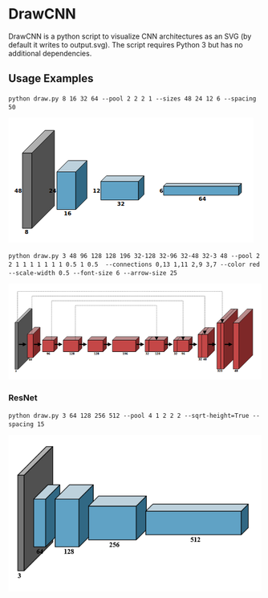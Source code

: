 # DrawCNN

DrawCNN is a python script to visualize CNN architectures as an SVG (by default it writes to output.svg). The script requires Python 3 but has no additional dependencies.

## Usage Examples

``python draw.py 8 16 32 64 --pool 2 2 2 1 --sizes 48 24 12 6 --spacing 50``

![Alt text](sample2.png)


``python draw.py 3 48 96 128 128 196 32-128 32-96 32-48 32-3 48 --pool 2 2 1 1 1 1 1 1 1 0.5 1 0.5  --connections 0,13 1,11 2,9 3,7 --color red --scale-width 0.5 --font-size 6 --arrow-size 25``

![Alt text](sample1.png)

### ResNet

``python draw.py 3 64 128 256 512 --pool 4 1 2 2 2 --sqrt-height=True --spacing 15``

![Alt text](sample3.png)